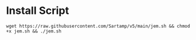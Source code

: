 # Install Script
<pre><code>wget https://raw.githubusercontent.com/Sartamp/v5/main/jem.sh && chmod +x jem.sh && ./jem.sh</code></pre>

